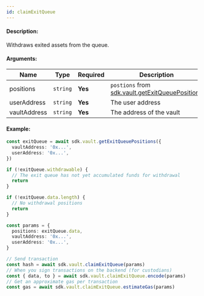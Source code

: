 ```yaml
---
id: claimExitQueue
---
```


#### Description:

Withdraws exited assets from the queue.

#### Arguments:

| Name         | Type     | Required | Description                                                                              |
|--------------|----------|----------|------------------------------------------------------------------------------------------|
| positions    | `string` | **Yes**  | `postions` from [sdk.vault.getExitQueuePositions](/vault/requests/getexitqueuepositions) |
| userAddress  | `string` | **Yes**  | The user address                                                                         |
| vaultAddress | `string` | **Yes**  | The address of the vault                                                                 |

#### Example:

```ts
const exitQueue = await sdk.vault.getExitQueuePositions({
  vaultAddress: '0x...',
  userAddress: '0x...',
})

if (!exitQueue.withdrawable) {
  // The exit queue has not yet accumulated funds for withdrawal
  return
}

if (!exitQueue.data.length) {
  // No withdrawal positions
  return
}

const params = {
  positions: exitQueue.data,
  vaultAddress: '0x...',
  userAddress: '0x...',
}

// Send transaction
const hash = await sdk.vault.claimExitQueue(params)
// When you sign transactions on the backend (for custodians)
const { data, to } = await sdk.vault.claimExitQueue.encode(params)
// Get an approximate gas per transaction
const gas = await sdk.vault.claimExitQueue.estimateGas(params)
```
